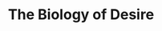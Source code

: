 ---
title: "The Biology of Desire"
bookCover: "/assets/book-covers/the-biology-of-desire.jpg"
slug: "the-biology-of-desire"
bookAuthor: "Marc Lewis"
rating: 10
done: false
tags: []
summary: false
detailedNotes: false
amazonLink: ""

---
